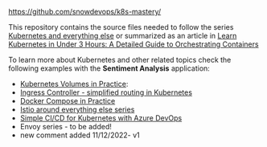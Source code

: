 https://github.com/snowdevops/k8s-mastery/

This repository contains the source files needed to follow the series [Kubernetes and everything else](https://rinormaloku.com/series/kubernetes-and-everything-else/) or summarized as an article in [Learn Kubernetes in Under 3 Hours: A Detailed Guide to Orchestrating Containers](https://medium.freecodecamp.org/learn-kubernetes-in-under-3-hours-a-detailed-guide-to-orchestrating-containers-114ff420e882)

To learn more about Kubernetes and other related topics check the following examples with the **Sentiment Analysis** application:

* [Kubernetes Volumes in Practice](https://rinormaloku.com/kubernetes-volumes-in-practice/):
* [Ingress Controller - simplified routing in Kubernetes](https://www.orange-networks.com/blogs/210-ingress-controller-simplified-routing-in-kubernetes)
* [Docker Compose in Practice](https://github.com/rinormaloku/k8s-mastery/tree/docker-compose)
* [Istio around everything else series](https://rinormaloku.com/series/istio-around-everything-else/)
* [Simple CI/CD for Kubernetes with Azure DevOps](https://www.orange-networks.com/blogs/224-azure-devops-ci-cd-pipeline-to-deploy-to-kubernetes)
* Envoy series - to be added!
* new comment added 11/12/2022- v1
